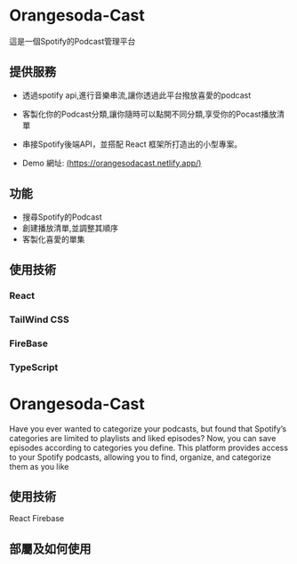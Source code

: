# Orangesoda-Cast 
這是一個Spotify的Podcast管理平台

## 提供服務
- 透過spotify api,進行音樂串流,讓你透過此平台撥放喜愛的podcast
- 客製化你的Podcast分類,讓你隨時可以點開不同分類,享受你的Pocast播放清單
- 串接Spotify後端API，並搭配 React 框架所打造出的小型專案。

- Demo 網址: [(https://orangesodacast.netlify.app/)](https://orangesodacast.netlify.app/)

## 功能
- 搜尋Spotify的Podcast
- 創建播放清單,並調整其順序
- 客製化喜愛的單集

## 使用技術
### React
### TailWind CSS
### FireBase
### TypeScript

# Orangesoda-Cast
Have you ever wanted to categorize your podcasts, but found that Spotify’s categories are limited to playlists and liked episodes? Now, you can save episodes according to categories you define. This platform provides access to your Spotify podcasts, allowing you to find, organize, and categorize them as you like

## 使用技術
React
Firebase


## 部屬及如何使用


